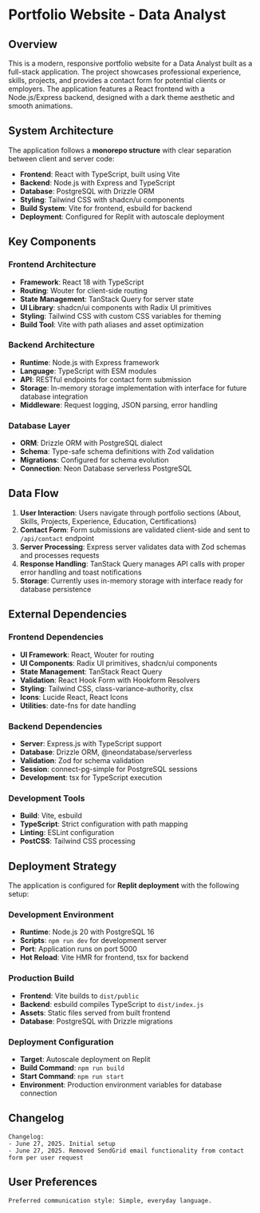 # Portfolio Website - Data Analyst

## Overview

This is a modern, responsive portfolio website for a Data Analyst built as a full-stack application. The project showcases professional experience, skills, projects, and provides a contact form for potential clients or employers. The application features a React frontend with a Node.js/Express backend, designed with a dark theme aesthetic and smooth animations.

## System Architecture

The application follows a **monorepo structure** with clear separation between client and server code:

- **Frontend**: React with TypeScript, built using Vite
- **Backend**: Node.js with Express and TypeScript
- **Database**: PostgreSQL with Drizzle ORM
- **Styling**: Tailwind CSS with shadcn/ui components
- **Build System**: Vite for frontend, esbuild for backend
- **Deployment**: Configured for Replit with autoscale deployment

## Key Components

### Frontend Architecture
- **Framework**: React 18 with TypeScript
- **Routing**: Wouter for client-side routing
- **State Management**: TanStack Query for server state
- **UI Library**: shadcn/ui components with Radix UI primitives
- **Styling**: Tailwind CSS with custom CSS variables for theming
- **Build Tool**: Vite with path aliases and asset optimization

### Backend Architecture
- **Runtime**: Node.js with Express framework
- **Language**: TypeScript with ESM modules
- **API**: RESTful endpoints for contact form submission
- **Storage**: In-memory storage implementation with interface for future database integration
- **Middleware**: Request logging, JSON parsing, error handling

### Database Layer
- **ORM**: Drizzle ORM with PostgreSQL dialect
- **Schema**: Type-safe schema definitions with Zod validation
- **Migrations**: Configured for schema evolution
- **Connection**: Neon Database serverless PostgreSQL

## Data Flow

1. **User Interaction**: Users navigate through portfolio sections (About, Skills, Projects, Experience, Education, Certifications)
2. **Contact Form**: Form submissions are validated client-side and sent to `/api/contact` endpoint
3. **Server Processing**: Express server validates data with Zod schemas and processes requests
4. **Response Handling**: TanStack Query manages API calls with proper error handling and toast notifications
5. **Storage**: Currently uses in-memory storage with interface ready for database persistence

## External Dependencies

### Frontend Dependencies
- **UI Framework**: React, Wouter for routing
- **UI Components**: Radix UI primitives, shadcn/ui components
- **State Management**: TanStack React Query
- **Validation**: React Hook Form with Hookform Resolvers
- **Styling**: Tailwind CSS, class-variance-authority, clsx
- **Icons**: Lucide React, React Icons
- **Utilities**: date-fns for date handling

### Backend Dependencies
- **Server**: Express.js with TypeScript support
- **Database**: Drizzle ORM, @neondatabase/serverless
- **Validation**: Zod for schema validation
- **Session**: connect-pg-simple for PostgreSQL sessions
- **Development**: tsx for TypeScript execution

### Development Tools
- **Build**: Vite, esbuild
- **TypeScript**: Strict configuration with path mapping
- **Linting**: ESLint configuration
- **PostCSS**: Tailwind CSS processing

## Deployment Strategy

The application is configured for **Replit deployment** with the following setup:

### Development Environment
- **Runtime**: Node.js 20 with PostgreSQL 16
- **Scripts**: `npm run dev` for development server
- **Port**: Application runs on port 5000
- **Hot Reload**: Vite HMR for frontend, tsx for backend

### Production Build
- **Frontend**: Vite builds to `dist/public`
- **Backend**: esbuild compiles TypeScript to `dist/index.js`
- **Assets**: Static files served from built frontend
- **Database**: PostgreSQL with Drizzle migrations

### Deployment Configuration
- **Target**: Autoscale deployment on Replit
- **Build Command**: `npm run build`
- **Start Command**: `npm run start`
- **Environment**: Production environment variables for database connection

## Changelog

```
Changelog:
- June 27, 2025. Initial setup
- June 27, 2025. Removed SendGrid email functionality from contact form per user request
```

## User Preferences

```
Preferred communication style: Simple, everyday language.
```